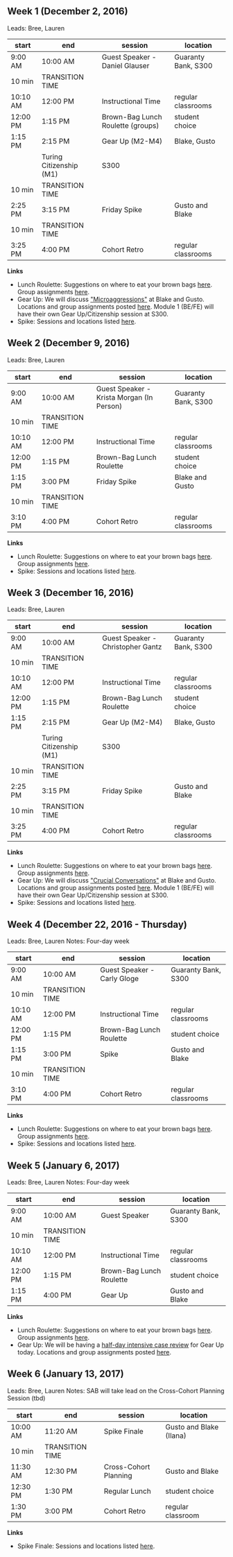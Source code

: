 ## Week 1 (December 2, 2016)
Leads: Bree, Lauren

start | end | session | location
------------- | -------- | -------- | ---
9:00 AM | 10:00 AM | Guest Speaker - Daniel Glauser | Guaranty Bank, S300
 | 10 min | TRANSITION TIME |
10:10 AM | 12:00 PM | Instructional Time | regular classrooms
12:00 PM | 1:15 PM | Brown-Bag Lunch Roulette (groups)| student choice  
1:15 PM | 2:15 PM | Gear Up (M2-M4) | Blake, Gusto
 | | Turing Citizenship (M1) | S300
 | 10 min | TRANSITION TIME |
2:25 PM | 3:15 PM | Friday Spike | Gusto and Blake
 | 10 min | TRANSITION TIME |
3:25 PM | 4:00 PM | Cohort Retro | regular classrooms

**Links**
* Lunch Roulette: Suggestions on where to eat your brown bags [here](http://goo.gl/mHcSpv). Group assignments [here](https://github.com/turingschool/interdisciplinary-planning/blob/master/groups/20161202.markdown).
* Gear Up: We will discuss ["Microaggressions"](https://github.com/turingschool/gear-up/blob/master/microaggressions.markdown) at Blake and Gusto. Locations and group assignments posted [here](https://github.com/turingschool/interdisciplinary-planning/blob/master/groups/20161202.markdown). Module 1 (BE/FE) will have their own Gear Up/Citizenship session at S300.
* Spike: Sessions and locations listed [here](https://docs.google.com/spreadsheets/d/1K5JRLoSOHwv4SqE3B6uuXNFuZ9chn3Xop_9fpB9Wyh4/edit?usp=sharing).


## Week 2 (December 9, 2016)
Leads: Bree, Lauren

start | end | session | location
-------------|--------|--------|---
9:00 AM | 10:00 AM | Guest Speaker - Krista Morgan (In Person) | Guaranty Bank, S300
 | 10 min | TRANSITION TIME |
10:10 AM | 12:00 PM | Instructional Time | regular classrooms
12:00 PM | 1:15 PM | Brown-Bag Lunch Roulette | student choice
1:15 PM | 3:00 PM | Friday Spike | Blake and Gusto
 | 10 min | TRANSITION TIME |
3:10 PM | 4:00 PM | Cohort Retro | regular classrooms

**Links**
* Lunch Roulette: Suggestions on where to eat your brown bags [here](http://goo.gl/mHcSpv). Group assignments [here](https://github.com/turingschool/interdisciplinary-planning/blob/master/groups/20161209.markdown).
* Spike: Sessions and locations listed [here](https://docs.google.com/spreadsheets/d/1K5JRLoSOHwv4SqE3B6uuXNFuZ9chn3Xop_9fpB9Wyh4/edit?usp=sharing).


## Week 3 (December 16, 2016)
Leads: Bree, Lauren

start | end | session | location
-------------|--------|--------|---
9:00 AM | 10:00 AM | Guest Speaker - Christopher Gantz | Guaranty Bank, S300
 | 10 min | TRANSITION TIME |
10:10 AM | 12:00 PM | Instructional Time | regular classrooms
12:00 PM | 1:15 PM | Brown-Bag Lunch Roulette | student choice
1:15 PM | 2:15 PM | Gear Up (M2-M4) | Blake, Gusto
 | | Turing Citizenship (M1) | S300
 | 10 min | TRANSITION TIME |
2:25 PM | 3:15 PM | Friday Spike | Gusto and Blake
 | 10 min | TRANSITION TIME |
3:25 PM | 4:00 PM | Cohort Retro | regular classrooms

**Links**
* Lunch Roulette: Suggestions on where to eat your brown bags [here](http://goo.gl/mHcSpv). Group assignments [here](https://github.com/turingschool/interdisciplinary-planning/blob/master/groups/20161216.markdown).
* Gear Up: We will discuss ["Crucial Conversations"](https://github.com/turingschool/gear-up/blob/master/crucial_conversations.markdown) at Blake and Gusto. Locations and group assignments posted [here](https://github.com/turingschool/interdisciplinary-planning/blob/master/groups/20161216.markdown). Module 1 (BE/FE) will have their own Gear Up/Citizenship session at S300.
* Spike: Sessions and locations listed [here](https://docs.google.com/spreadsheets/d/1K5JRLoSOHwv4SqE3B6uuXNFuZ9chn3Xop_9fpB9Wyh4/edit?usp=sharing).


## Week 4 (December 22, 2016 - Thursday)
Leads: Bree, Lauren
Notes: Four-day week  

start | end | session | location
-------------|--------|--------|---
9:00 AM | 10:00 AM | Guest Speaker - Carly Gloge | Guaranty Bank, S300
 | 10 min | TRANSITION TIME |
10:10 AM | 12:00 PM | Instructional Time | regular classrooms
12:00 PM | 1:15 PM | Brown-Bag Lunch Roulette | student choice
1:15 PM | 3:00 PM | Spike | Gusto and Blake
 | 10 min | TRANSITION TIME |
3:10 PM | 4:00 PM | Cohort Retro | regular classrooms

**Links**
* Lunch Roulette: Suggestions on where to eat your brown bags [here](http://goo.gl/mHcSpv). Group assignments [here](https://github.com/turingschool/interdisciplinary-planning/blob/master/groups/20161222.markdown).
* Spike: Sessions and locations listed [here](https://docs.google.com/spreadsheets/d/1K5JRLoSOHwv4SqE3B6uuXNFuZ9chn3Xop_9fpB9Wyh4/edit?usp=sharing).


## Week 5 (January 6, 2017)
Leads: Bree, Lauren
Notes: Four-day week  

start | end | session | location
-------------|--------|--------|---
9:00 AM | 10:00 AM | Guest Speaker | Guaranty Bank, S300
 | 10 min | TRANSITION TIME |
10:10 AM | 12:00 PM | Instructional Time | regular classrooms
12:00 PM | 1:15 PM | Brown-Bag Lunch Roulette | student choice
1:15 PM | 4:00 PM | Gear Up | Gusto and Blake

**Links**
* Lunch Roulette: Suggestions on where to eat your brown bags [here](http://goo.gl/mHcSpv). Group assignments [here](https://github.com/turingschool/interdisciplinary-planning/blob/master/groups/20170106.markdown).
* Gear Up: We will be having a [half-day intensive case review](https://github.com/turingschool/gear-up/blob/master/cases/lambda_conference.markdown) for Gear Up today. Locations and group assignments posted [here](https://github.com/turingschool/interdisciplinary-planning/blob/master/groups/20170106.markdown).


## Week 6 (January 13, 2017)
Leads: Bree, Lauren
Notes: SAB will take lead on the Cross-Cohort Planning Session (tbd)

start | end | session | location
-------------|--------|--------|---
10:00 AM | 11:20 AM | Spike Finale | Gusto and Blake (Ilana)
 | 10 min | TRANSITION TIME |
11:30 AM | 12:30 PM | Cross-Cohort Planning | Gusto and Blake
12:30 PM | 1:30 PM | Regular Lunch | student choice
1:30 PM | 3:00 PM | Cohort Retro | regular classroom

**Links**
* Spike Finale: Sessions and locations listed [here](https://docs.google.com/spreadsheets/d/1K5JRLoSOHwv4SqE3B6uuXNFuZ9chn3Xop_9fpB9Wyh4/edit?usp=sharing).
